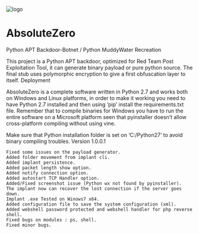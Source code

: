 ![logo](https://github.com/TheSph1nx/AbsoluteZero/blob/master/screenshots/AbsoluteZero.png)

# AbsoluteZero
Python APT Backdoor-Botnet / Python MuddyWater Recreation

This project is a Python APT backdoor, optimized for Red Team Post Exploitation Tool, it can generate binary payload or pure python source. The final stub uses polymorphic encryption to give a first obfuscation layer to itself.
Deployment

AbsoluteZero is a complete software written in Python 2.7 and works both on Windows and Linux platforms, in order to make it working you need to have Python 2.7 installed and then using ‘pip’ install the requirements.txt file. Remember that to compile binaries for Windows you have to run the entire software on a Microsoft platform seen that pyinstaller doesn’t allow cross-platform compiling without using vine.

Make sure that Python installation folder is set on ‘C:/Python27‘ to avoid binary compiling troubles.
Version 1.0.0.1

    Fixed some issues on the payload generator.
    Added folder movement from implant cli.
    Added implant persistence.
    Added packet length show option.
    Added notify connection option.
    Added autostart TCP Handler option.
    Added/Fixed screenshot issue (Python wx not found by pyinstaller).
    The implant now can recover the lost connection if the server goes down.
    Implant .exe Tested on Winows7 x64.
    Added configuration file to save the system configuration (xml).
    Added webshell password protected and webshell handler for php reverse shell.
    Fixed bugs on modules : ps, shell.
    Fixed minor bugs.

